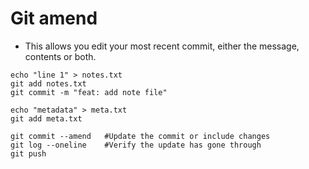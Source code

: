 # Git amend
- This allows you edit your most recent commit, either the message, contents or both.

```
echo "line 1" > notes.txt
git add notes.txt
git commit -m "feat: add note file"

echo "metadata" > meta.txt
git add meta.txt

git commit --amend   #Update the commit or include changes
git log --oneline    #Verify the update has gone through
git push
```
